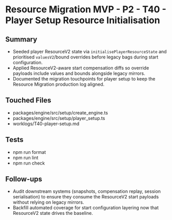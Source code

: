 # Resource Migration MVP - P2 - T40 - Player Setup Resource Initialisation

## Summary

- Seeded player ResourceV2 state via `initialisePlayerResourceState` and prioritised `valuesV2`/bound overrides before legacy bags during start configuration.
- Applied ResourceV2-aware start compensation diffs so override payloads include values and bounds alongside legacy mirrors.
- Documented the migration touchpoints for player setup to keep the Resource Migration production log aligned.

## Touched Files

- packages/engine/src/setup/create_engine.ts
- packages/engine/src/setup/player_setup.ts
- worklogs/T40-player-setup.md

## Tests

- npm run format
- npm run lint
- npm run check

## Follow-ups

- Audit downstream systems (snapshots, compensation replay, session serialisation) to ensure they consume the ResourceV2 start payloads without relying on legacy mirrors.
- Backfill automated coverage for start configuration layering now that ResourceV2 state drives the baseline.
